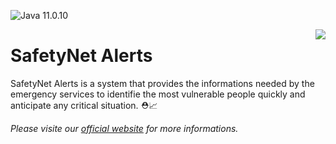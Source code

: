 ![Java 11.0.10](https://img.shields.io/badge/Java-11.0.10-red)

<img src="https://i.imgur.com/BA4LM7N.png" align="right">

# SafetyNet Alerts
SafetyNet Alerts is a system that provides the informations needed by the emergency services to identifie the most vulnerable people quickly and anticipate any critical situation. ⛑️📈

*Please visite our [official website](#) for more informations.*
